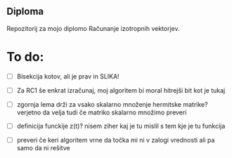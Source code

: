 ﻿## Diploma

Repozitorij za mojo diplomo Računanje izotropnih vektorjev.

# To do:
- [ ] Bisekcija kotov, ali je prav in SLIKA!
- [ ] Za RC1 še enkrat izračunaj, moj algoritem bi moral hitrejši bit kot je tukaj
- [ ] zgornja lema drži za vsako skalarno množenje hermitske matrike? verjetno da velja tudi če matriko skalarno množimo preveri
- [ ] definicija funckije z(t)? nisem ziher kaj je tu mislil s tem kje je tu funkcija
- [ ] preveri če keri algoritem vrne da točka mi ni v zalogi vrednosti ali pa samo da ni rešitve

